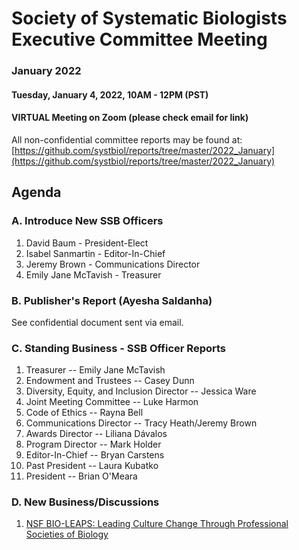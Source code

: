# Society of Systematic Biologists Executive Committee Meeting
### January 2022

#### Tuesday, January 4, 2022, 10AM - 12PM (PST)

#### VIRTUAL Meeting on Zoom (please check email for link)

All non-confidential committee reports may be found at: [https://github.com/systbiol/reports/tree/master/2022_January](https://github.com/systbiol/reports/tree/master/2022_January)

## Agenda

### A. Introduce New SSB Officers

1. David Baum - President-Elect
2. Isabel Sanmartin - Editor-In-Chief
3. Jeremy Brown - Communications Director
4. Emily Jane McTavish - Treasurer

### B. Publisher's Report (Ayesha Saldanha)

See confidential document sent via email.

### C. Standing Business - SSB Officer Reports

1. Treasurer -- Emily Jane McTavish
2. Endowment and Trustees -- Casey Dunn
3. Diversity, Equity, and Inclusion Director -- Jessica Ware
4. Joint Meeting Committee -- Luke Harmon
5. Code of Ethics -- Rayna Bell
6. Communications Director -- Tracy Heath/Jeremy Brown
7. Awards Director -- Liliana Dávalos
8. Program Director -- Mark Holder
9. Editor-In-Chief -- Bryan Carstens
10. Past President -- Laura Kubatko
11. President -- Brian O'Meara

### D. New Business/Discussions

1. [NSF BIO-LEAPS: Leading Culture Change Through Professional Societies of Biology](https://www.nsf.gov/pubs/2022/nsf22542/nsf22542.htm)
